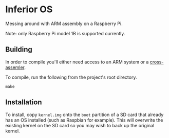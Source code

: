 # Inferior OS
Messing around with ARM assembly on a Raspberry Pi.

Note: only Raspberry Pi model 1B is supported currently.

## Building
In order to compile you'll either need access to an ARM system or a [cross-assemler](https://developer.arm.com/tools-and-software/open-source-software/developer-tools/gnu-toolchain/gnu-rm/downloads).

To compile, run the following from the project's root directory.
```
make
```

## Installation
To install, copy `kernel.img` onto the `boot` partition of a SD card that already has an OS installed (such as Raspbian for example). This will overwrite the existing kernel on the SD card so you may wish to back up the original kernel.